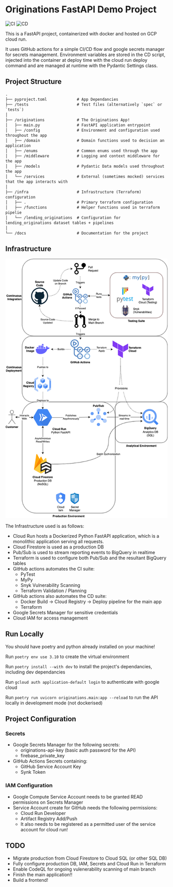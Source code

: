 # Originations FastAPI Demo Project

![CI](https://github.com/james9226/originations-fastapi/actions/workflows/ci.yaml/badge.svg
) ![CD](https://github.com/james9226/originations-fastapi/actions/workflows/cd.yaml/badge.svg
)

This is a FastAPI project, containerized with docker and hosted on GCP cloud run.

It uses GitHub actions for a simple CI/CD flow and google secrets manager for secrets management.
Environment variables are stored in the CD script, injected into the container at deploy time with the cloud run deploy command and are managed at runtime with the Pydantic Settings class.

## Project Structure

    .
    ├── pyproject.toml             # App Dependancies
    ├── /tests                     # Test files (alternatively `spec` or `tests`)
    │
    ├── /originations              # The Originations App!
    │   ├── main.py                # FastAPI application entrypoint
    │   ├── /config                # Environment and configuration used throughout the app
    │   ├── /domain                # Domain functions used to decision an application
    │   ├── /enums                 # Common enums used through the app
    │   ├── /middleware            # Logging and context middleware for the app
    │   ├── /models                # Pydantic Data models used throughout the app
    │   └── /services              # External (sometimes mocked) services that the app interacts with
    │
    ├── /infra                     # Infrastructure (Terraform) configuration
    │   ├── .                      # Primary terraform configuration
    │   ├── /functions             # Helper functions used in terraform pipelie
    │   └── /lending_originations  # Configuration for lending_originations dataset tables + pipelines
    │
    └── /docs                      # Documentation for the project


## Infrastructure

![Infra Diagram](https://github.com/james9226/originations-fastapi/blob/main/docs/Infrastructure.drawio.png?raw=true)

The Infrastructure used is as follows:

- Cloud Run hosts a Dockerized Python FastAPI application, which is a monolithic application serving all requests. 
- Cloud Firestore is used as a production DB
- Pub/Sub is used to stream reporting events to BigQuery in realtime
- Terraform is used to configure both Pub/Sub and the resultant BigQuery tables 
- GitHub actions automates the CI suite:
  - PyTest
  - MyPy
  - Snyk Vulnerability Scanning
  - Terraform Validation / Planning
- GitHub actions also automates the CD suite:
  - Docker Build -> Cloud Registry -> Deploy pipeline for the main app
  - Terraform 
- Google Secrets Manager for sensitive credentials
- Cloud IAM for access management

## Run Locally

You should have poetry and python already installed on your machine!

Run `poetry env use 3.10` to create the virtual environment

Run `poetry install --with dev` to install the project's dependancies, including dev dependancies

Run `gcloud auth application-default login` to authenticate with google cloud

Run `poetry run uvicorn originations.main:app --reload` to run the API locally in development mode (not dockerised)

## Project Configuration

### Secrets

- Google Secrets Manager for the following secrets:
  - originations-api-key (basic auth password for the API)
  - firebase_private_key
- GitHub Actions Secrets containing:
  - GitHub Service Account Key
  - Synk Token

### IAM Configuration

- Google Compute Service Account needs to be granted READ permissions on Secrets Manager
- Service Account create for GitHub needs the following permissions:
  - Cloud Run Developer
  - Artifact Registry Add/Push
  - It also needs to be registered as a permitted user of the service account for cloud run!
  
## TODO

- Migrate production from Cloud Firestore to Cloud SQL (or other SQL DB)
- Fully configure production DB, IAM, Secrets and Cloud Run in Terraform
- Enable CodeQL for ongoing vulenerability scanning of main branch
- Finish the main application!!
- Build a frontend!

